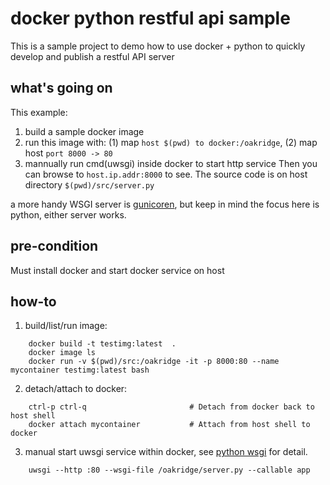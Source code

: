 # docker python restful api sample

This is a sample project to demo how to use docker + python to quickly develop and publish a restful API server

## what's going on
This example:
1. build a sample docker image
2. run this image with: (1) map ``host $(pwd) to docker:/oakridge``, (2) map host ``port 8000 -> 80``
3. mannually run cmd(uwsgi) inside docker to start http service
Then you can browse to ``host.ip.addr:8000`` to see. The source code is on host directory ``$(pwd)/src/server.py``

a more handy WSGI server is <a href="http://docs.gunicorn.org/en/stable/index.html">gunicoren</a>, but keep in mind the focus here is python, either server works.

## pre-condition
Must install docker and start docker service on host

## how-to
1. build/list/run image:
```shell
    docker build -t testimg:latest  .
    docker image ls
    docker run -v $(pwd)/src:/oakridge -it -p 8000:80 --name mycontainer testimg:latest bash
```
2. detach/attach to docker:
```shell
    ctrl-p ctrl-q                       # Detach from docker back to host shell
    docker attach mycontainer           # Attach from host shell to docker
```
3. manual start uwsgi service within docker, see <a href="https://uwsgi-docs.readthedocs.io/en/latest/WSGIquickstart.html" target="_blank">python wsgi</a> for detail.
```shell
    uwsgi --http :80 --wsgi-file /oakridge/server.py --callable app
```
